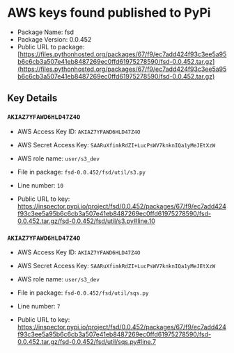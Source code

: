 # AWS keys found published to PyPi

* Package Name: fsd
* Package Version: 0.0.452
* Public URL to package: [https://files.pythonhosted.org/packages/67/f9/ec7add424f93c3ee5a95b6c6cb3a507e41eb8487269ec0ffd61975278590/fsd-0.0.452.tar.gz](https://files.pythonhosted.org/packages/67/f9/ec7add424f93c3ee5a95b6c6cb3a507e41eb8487269ec0ffd61975278590/fsd-0.0.452.tar.gz)

## Key Details

### `AKIAZ7YFAWD6HLD47Z4O`

* AWS Access Key ID: `AKIAZ7YFAWD6HLD47Z4O`
* AWS Secret Access Key: `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` 
* AWS role name: `user/s3_dev`
* File in package: `fsd-0.0.452/fsd/util/s3.py`
* Line number: `10`

* Public URL to key: https://inspector.pypi.io/project/fsd/0.0.452/packages/67/f9/ec7add424f93c3ee5a95b6c6cb3a507e41eb8487269ec0ffd61975278590/fsd-0.0.452.tar.gz/fsd-0.0.452/fsd/util/s3.py#line.10



### `AKIAZ7YFAWD6HLD47Z4O`

* AWS Access Key ID: `AKIAZ7YFAWD6HLD47Z4O`
* AWS Secret Access Key: `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` 
* AWS role name: `user/s3_dev`
* File in package: `fsd-0.0.452/fsd/util/sqs.py`
* Line number: `7`

* Public URL to key: https://inspector.pypi.io/project/fsd/0.0.452/packages/67/f9/ec7add424f93c3ee5a95b6c6cb3a507e41eb8487269ec0ffd61975278590/fsd-0.0.452.tar.gz/fsd-0.0.452/fsd/util/sqs.py#line.7


